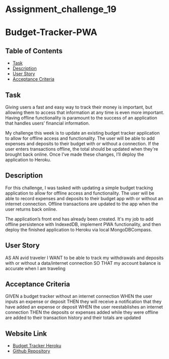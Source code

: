 # Assignment_challenge_19
<h1>Budget-Tracker-PWA</h1>
<h2>Table of Contents</h2>
<ul>
  <li> <a href="#"> Task</a></li>
   <li> <a href="#"> Description</a></li>
  <li> <a href="#"> User Story</a></li>
  <li> <a href="#"> Acceptance Criteria</a></li>
</ul>

<h2>Task</h2>
<p>
  Giving users a fast and easy way to track their money is important, but allowing them to access that information at any time is even more important. Having offline functionality is paramount to the success of an application that handles users’ financial information.

My challenge this week is to update an existing budget tracker application to allow for offline access and functionality. The user will be able to add expenses and deposits to their budget with or without a connection. If the user enters transactions offline, the total should be updated when they're brought back online. Once I’ve made these changes, I’ll deploy the application to Heroku.
</p>
<h2> Description</h2>
<p>
For this challenge, I was tasked with updating a simple budget tracking application to allow for offline access and functionality. The user will be able to record expenses and deposits to their budget app with or without an internet connection. Offline transactions are updated to the app when the user returns back online.

The application’s front end has already been created. It's my job to add offline persistence with IndexedDB, implement PWA functionality, and then deploy the finished application to Heroku via local  MongoDBCompass.

</p>
<h2>User Story</h2>
<p>
  AS AN avid traveler
I WANT to be able to track my withdrawals and deposits with or without a data/internet connection
SO THAT my account balance is accurate when I am traveling
</p>
<h2>Acceptance Criteria</h2>
<p>
  GIVEN a budget tracker without an internet connection
WHEN the user inputs an expense or deposit
THEN they will receive a notification that they have added an expense or deposit
WHEN the user reestablishes an internet connection
THEN the deposits or expenses added while they were offline are added to their transaction history and their totals are updated
</p>
<h2>Website Link</h2><ul>
  <li><a href="https://assignment-challenge-19.herokuapp.com/"> Budget Tracker Heroku</a></li> 
  <li><a href="https://github.com/tesfumfa/assignment_challenge_19"> Github Repository</a></li> 
  </ul>

